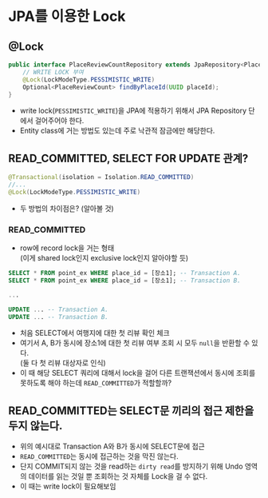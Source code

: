 # JPA를 이용한 Lock


## @Lock

```java
public interface PlaceReviewCountRepository extends JpaRepository<PlaceReviewCount, Long> {
    // WRITE LOCK 부여
    @Lock(LockModeType.PESSIMISTIC_WRITE)
    Optional<PlaceReviewCount> findByPlaceId(UUID placeId);
}
```

- write lock(`PESSIMISTIC_WRITE`)을 JPA에 적용하기 위해서 JPA Repository 단에서 걸어주어야 한다.  
- Entity class에 거는 방법도 있는데 주로 낙관적 잠금에만 해당한다.


## READ_COMMITTED, SELECT FOR UPDATE 관계?

```java
@Transactional(isolation = Isolation.READ_COMMITTED)
//...
@Lock(LockModeType.PESSIMISTIC_WRITE)
```
- 두 방법의 차이점은? (알아볼 것)

### READ_COMMITTED

- row에 record lock을 거는 형태  
  (이게 shared lock인지 exclusive lock인지 알아야할 듯)

```sql
SELECT * FROM point_ex WHERE place_id = [장소1]; -- Transaction A.
SELECT * FROM point_ex WHERE place_id = [장소1]; -- Transaction B.

...

UPDATE ... -- Transaction A.
UPDATE ... -- Transaction B.
```
- 처음 SELECT에서 여행지에 대한 첫 리뷰 확인 체크
- 여기서 A, B가 동시에 장소1에 대한 첫 리뷰 여부 조회 시 모두 `null`을 반환할 수 있다.  
  (둘 다 첫 리뷰 대상자로 인식)
- 이 때 해당 SELECT 쿼리에 대해서 lock을 걸어 다른 트랜잭션에서 동시에 조회를 못하도록 해야 하는데 `READ_COMMITTED`가 적할할까?

## READ_COMMITTED는 SELECT문 끼리의 접근 제한을 두지 않는다.

- 위의 예시대로 Transaction A와 B가 동시에 SELECT문에 접근
- `READ_COMMITTED`는 동시에 접근하는 것을 막진 않는다.
- 단지 COMMIT되지 않는 것을 read하는 `dirty read`를 방지하기 위해 Undo 영역의 데이터를 읽는 것일 뿐 조회하는 것 자체를 Lock을 걸 수 없다.
- 이 때는 write lock이 필요해보임